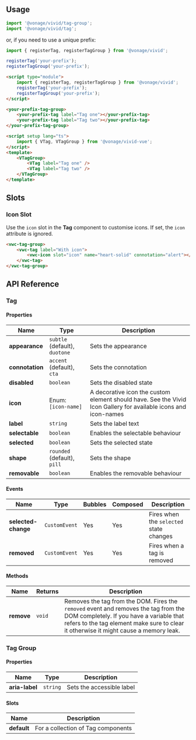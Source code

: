 ## Usage

<vwc-tabs gutters="none">
<vwc-tab label="Web component"></vwc-tab>
<vwc-tab-panel>

```js
import '@vonage/vivid/tag-group';
import '@vonage/vivid/tag';
```

or, if you need to use a unique prefix:

```js
import { registerTag, registerTagGroup } from '@vonage/vivid';

registerTag('your-prefix');
registerTagGroup('your-prefix');
```

```html preview
<script type="module">
	import { registerTag, registerTagGroup } from '@vonage/vivid';
	registerTag('your-prefix');
	registerTagGroup('your-prefix');
</script>

<your-prefix-tag-group>
	<your-prefix-tag label="Tag one"></your-prefix-tag>
	<your-prefix-tag label="Tag two"></your-prefix-tag>
</your-prefix-tag-group>
```

</vwc-tab-panel>
<vwc-tab label="Vue"></vwc-tab>
<vwc-tab-panel>

```html
<script setup lang="ts">
	import { VTag, VTagGroup } from '@vonage/vivid-vue';
</script>
<template>
	<VTagGroup>
		<VTag label="Tag one" />
		<VTag label="Tag two" />
	</VTagGroup>
</template>
```

</vwc-tab-panel>
</vwc-tabs>

## Slots

### Icon Slot

Use the `icon` slot in the **Tag** component to customise icons. If set, the `icon` attribute is ignored.

```html preview
<vwc-tag-group>
	<vwc-tag label="With icon">
		<vwc-icon slot="icon" name="heart-solid" connotation="alert"></vwc-icon>
	</vwc-tag>
</vwc-tag-group>
```

## API Reference

### Tag

#### Properties

<div class="table-wrapper">

| Name            | Type                          | Description                                                                                                     |
| --------------- | ----------------------------- | --------------------------------------------------------------------------------------------------------------- |
| **appearance**  | `subtle` (default), `duotone` | Sets the appearance                                                                                             |
| **connotation** | `accent` (default), `cta`     | Sets the connotation                                                                                            |
| **disabled**    | `boolean`                     | Sets the disabled state                                                                                         |
| **icon**        | Enum: `[icon-name]`           | A decorative icon the custom element should have. See the Vivid Icon Gallery for available icons and icon-names |
| **label**       | `string`                      | Sets the label text                                                                                             |
| **selectable**  | `boolean`                     | Enables the selectable behaviour                                                                                |
| **selected**    | `boolean`                     | Sets the selected state                                                                                         |
| **shape**       | `rounded` (default), `pill`   | Sets the shape                                                                                                  |
| **removable**   | `boolean`                     | Enables the removable behaviour                                                                                 |

</div>

#### Events

<div class="table-wrapper">

| Name                | Type          | Bubbles | Composed | Description                             |
| ------------------- | ------------- | ------- | -------- | --------------------------------------- |
| **selected-change** | `CustomEvent` | Yes     | Yes      | Fires when the `selected` state changes |
| **removed**         | `CustomEvent` | Yes     | Yes      | Fires when a tag is removed             |

</div>

#### Methods

<div class="table-wrapper">

| Name       | Returns | Description                                                                                                                                                                                                              |
| ---------- | ------- | ------------------------------------------------------------------------------------------------------------------------------------------------------------------------------------------------------------------------ |
| **remove** | `void`  | Removes the tag from the DOM. Fires the `removed` event and removes the tag from the DOM completely. If you have a variable that refers to the tag element make sure to clear it otherwise it might cause a memory leak. |

</div>

### Tag Group

#### Properties

<div class="table-wrapper">

| Name           | Type     | Description               |
| -------------- | -------- | ------------------------- |
| **aria-label** | `string` | Sets the accessible label |

</div>

#### Slots

<div class="table-wrapper">

| Name        | Description                        |
| ----------- | ---------------------------------- |
| **default** | For a collection of Tag components |

</div>
